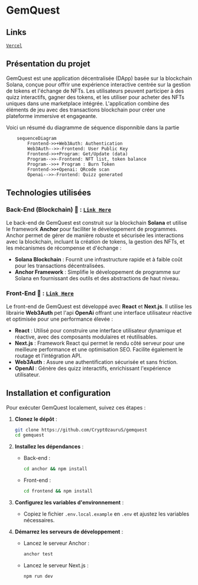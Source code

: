 # GemQuest

## Links
[`Vercel`](https://gemquest-pi.vercel.app/)

## Présentation du projet

GemQuest est une application décentralisée (DApp) basée sur la blockchain Solana, conçue pour offrir une expérience interactive centrée sur la gestion de tokens et l'échange de NFTs. Les utilisateurs peuvent participer à des quizz interactifs, gagner des tokens, et les utiliser pour acheter des NFTs uniques dans une marketplace intégrée. L'application combine des éléments de jeu avec des transactions blockchain pour créer une plateforme immersive et engageante.

Voici un résumé du diagramme de séquence disponnible dans la partie 
```mermaid
    sequenceDiagram
        Frontend->>+Web3Auth: Authentication
        Web3Auth-->>-Frontend: User Public Key
        Frontend->>+Program: Get/Update (data)
        Program-->>-Frontend: NFT list, token balance
        Program-->>+ Program : Burn Token
        Frontend->>+Openai: QRcode scan
        Openai-->>-Frontend: Quizz generated
```

## Technologies utilisées

### Back-End (Blockchain) 🔗 : [`Link Here`](https://github.com/Crypt0zauruS/gemquest/tree/master/programs/gemquest)

Le back-end de GemQuest est construit sur la blockchain **Solana** et utilise le framework **Anchor** pour faciliter le développement de programmes. Anchor permet de gérer de manière robuste et sécurisée les interactions avec la blockchain, incluant la création de tokens, la gestion des NFTs, et les mécanismes de récompense et d'échange :

- **Solana Blockchain** : Fournit une infrastructure rapide et à faible coût pour les transactions décentralisées.
- **Anchor Framework** : Simplifie le développement de programme sur Solana en fournissant des outils et des abstractions de haut niveau.

### Front-End 🔗 : [`Link Here`](https://github.com/Crypt0zauruS/gemquest/tree/master/frontend)

Le front-end de GemQuest est développé avec **React** et **Next.js**. Il utilise les librairie **Web3Auth** pet l'api **OpenAi** offrant une interface utilisateur réactive et optimisée pour une performance élevée :

- **React** : Utilisé pour construire une interface utilisateur dynamique et réactive, avec des composants modulaires et réutilisables.
- **Next.js** : Framework React qui permet le rendu côté serveur pour une meilleure performance et une optimisation SEO. Facilite également le routage et l'intégration API.
- **Web3Auth** : Assure une authentification sécurisée et sans friction.
- **OpenAI** : Génère des quizz interactifs, enrichissant l'expérience utilisateur.

## Installation et configuration

Pour exécuter GemQuest localement, suivez ces étapes :

1. **Clonez le dépôt** :
   ```bash
   git clone https://github.com/Crypt0zauruS/gemquest
   cd gemquest
   ```

2. **Installez les dépendances** :
   - Back-end :
     ```bash
     cd anchor && npm install
     ```
   - Front-end :
     ```bash
     cd frontend && npm install
     ```

3. **Configurez les variables d'environnement** :
   - Copiez le fichier `.env.local.example` en `.env` et ajustez les variables nécessaires.

4. **Démarrez les serveurs de développement** :
   - Lancez le serveur Anchor :
     ```bash
     anchor test
     ```
   - Lancez le serveur Next.js :
     ```bash
     npm run dev
     ```
